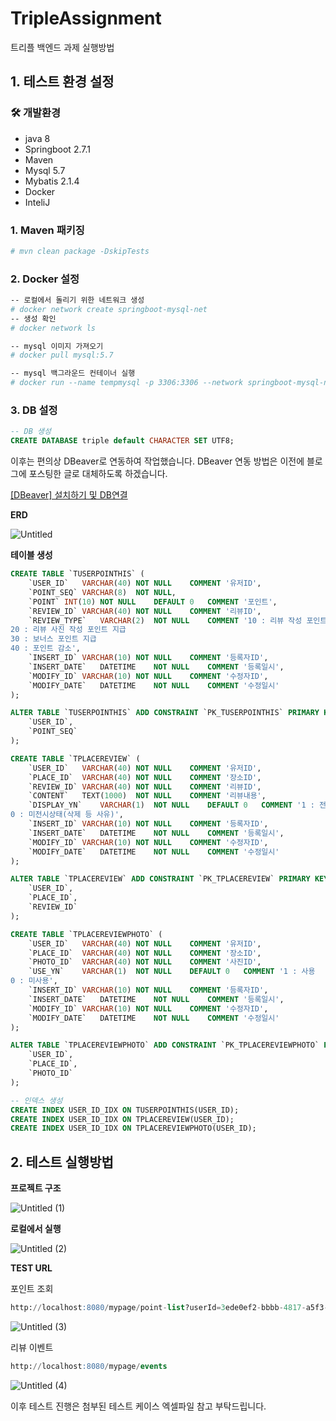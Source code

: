 # TripleAssignment
트리플 백엔드 과제 실행방법

## 1. 테스트 환경 설정

### 🛠️ 개발환경

- java 8
- Springboot 2.7.1
- Maven
- Mysql 5.7
- Mybatis 2.1.4
- Docker
- InteliJ

### 1. Maven 패키징

```bash
# mvn clean package -DskipTests
```

### 2. Docker 설정

```bash
-- 로컬에서 돌리기 위한 네트워크 생성
# docker network create springboot-mysql-net
-- 생성 확인
# docker network ls

-- mysql 이미지 가져오기
# docker pull mysql:5.7

-- mysql 백그라운드 컨테이너 실행
# docker run --name tempmysql -p 3306:3306 --network springboot-mysql-net -e MYSQL_ROOT_PASSWORD=triple1234 -e MYSQL_DATABASE=mydb -e MYSQL_USER=user -e MYSQL_PASSWORD=user -d mysql:5.7
```

### 3. DB 설정

```sql
-- DB 생성
CREATE DATABASE triple default CHARACTER SET UTF8;
```

이후는 편의상 DBeaver로 연동하여 작업했습니다. DBeaver 연동 방법은 이전에 블로그에 포스팅한 글로 대체하도록 하겠습니다.

[[DBeaver] 설치하기 및 DB연결](https://kkkapuq.tistory.com/77)

**ERD**

![Untitled](https://user-images.githubusercontent.com/44130863/177030386-ddd1b019-45aa-4b55-bd96-664dfd25a47a.png)

**테이블 생성**

```sql
CREATE TABLE `TUSERPOINTHIS` (
	`USER_ID`	VARCHAR(40)	NOT NULL	COMMENT '유저ID',
	`POINT_SEQ`	VARCHAR(8)	NOT NULL,
	`POINT`	INT(10)	NOT NULL	DEFAULT 0	COMMENT '포인트',
	`REVIEW_ID`	VARCHAR(40)	NOT NULL	COMMENT '리뷰ID',
	`REVIEW_TYPE`	VARCHAR(2)	NOT NULL	COMMENT '10 : 리뷰 작성 포인트 지급
20 : 리뷰 사진 작성 포인트 지급
30 : 보너스 포인트 지급
40 : 포인트 감소',
	`INSERT_ID`	VARCHAR(10)	NOT NULL	COMMENT '등록자ID',
	`INSERT_DATE`	DATETIME	NOT NULL	COMMENT '등록일시',
	`MODIFY_ID`	VARCHAR(10)	NOT NULL	COMMENT '수정자ID',
	`MODIFY_DATE`	DATETIME	NOT NULL	COMMENT '수정일시'
);

ALTER TABLE `TUSERPOINTHIS` ADD CONSTRAINT `PK_TUSERPOINTHIS` PRIMARY KEY (
	`USER_ID`,
	`POINT_SEQ`
);

CREATE TABLE `TPLACEREVIEW` (
	`USER_ID`	VARCHAR(40)	NOT NULL	COMMENT '유저ID',
	`PLACE_ID`	VARCHAR(40)	NOT NULL	COMMENT '장소ID',
	`REVIEW_ID`	VARCHAR(40)	NOT NULL	COMMENT '리뷰ID',
	`CONTENT`	TEXT(1000)	NOT NULL	COMMENT '리뷰내용',
	`DISPLAY_YN`	VARCHAR(1)	NOT NULL	DEFAULT 0	COMMENT '1 : 전시상태
0 : 미전시상태(삭제 등 사유)',
	`INSERT_ID`	VARCHAR(10)	NOT NULL	COMMENT '등록자ID',
	`INSERT_DATE`	DATETIME	NOT NULL	COMMENT '등록일시',
	`MODIFY_ID`	VARCHAR(10)	NOT NULL	COMMENT '수정자ID',
	`MODIFY_DATE`	DATETIME	NOT NULL	COMMENT '수정일시'
);

ALTER TABLE `TPLACEREVIEW` ADD CONSTRAINT `PK_TPLACEREVIEW` PRIMARY KEY (
	`USER_ID`,
	`PLACE_ID`,
	`REVIEW_ID`
);

CREATE TABLE `TPLACEREVIEWPHOTO` (
	`USER_ID`	VARCHAR(40)	NOT NULL	COMMENT '유저ID',
	`PLACE_ID`	VARCHAR(40)	NOT NULL	COMMENT '장소ID',
	`PHOTO_ID`	VARCHAR(40)	NOT NULL	COMMENT '사진ID',
	`USE_YN`	VARCHAR(1)	NOT NULL	DEFAULT 0	COMMENT '1 : 사용
0 : 미사용',
	`INSERT_ID`	VARCHAR(10)	NOT NULL	COMMENT '등록자ID',
	`INSERT_DATE`	DATETIME	NOT NULL	COMMENT '등록일시',
	`MODIFY_ID`	VARCHAR(10)	NOT NULL	COMMENT '수정자ID',
	`MODIFY_DATE`	DATETIME	NOT NULL	COMMENT '수정일시'
);

ALTER TABLE `TPLACEREVIEWPHOTO` ADD CONSTRAINT `PK_TPLACEREVIEWPHOTO` PRIMARY KEY (
	`USER_ID`,
	`PLACE_ID`,
	`PHOTO_ID`
);

-- 인덱스 생성
CREATE INDEX USER_ID_IDX ON TUSERPOINTHIS(USER_ID);
CREATE INDEX USER_ID_IDX ON TPLACEREVIEW(USER_ID);
CREATE INDEX USER_ID_IDX ON TPLACEREVIEWPHOTO(USER_ID);
```

## 2. 테스트 실행방법

**프로젝트 구조**

![Untitled (1)](https://user-images.githubusercontent.com/44130863/177030387-40962c01-9d94-4fce-885d-8df6fcd622c3.png)

**로컬에서 실행**

![Untitled (2)](https://user-images.githubusercontent.com/44130863/177030382-059346d5-24dd-448c-b619-3358464dcaab.png)

**TEST URL**

포인트 조회

```sql
http://localhost:8080/mypage/point-list?userId=3ede0ef2-bbbb-4817-a5f3-0c575361f745
```

![Untitled (3)](https://user-images.githubusercontent.com/44130863/177030384-497c742d-2a2f-4842-8318-94725df64463.png)

리뷰 이벤트

```sql
http://localhost:8080/mypage/events
```

![Untitled (4)](https://user-images.githubusercontent.com/44130863/177030385-ace08882-21d7-4617-a1c0-4eab1f0d63a2.png)

이후 테스트 진행은 첨부된 테스트 케이스 엑셀파일 참고 부탁드립니다.
